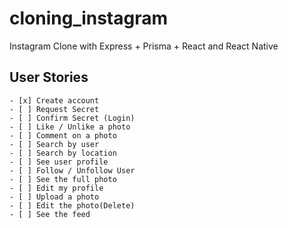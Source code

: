 # cloning_instagram    

Instagram Clone with Express + Prisma + React and React Native  

## User Stories

    - [x] Create account
    - [ ] Request Secret
    - [ ] Confirm Secret (Login)
    - [ ] Like / Unlike a photo
    - [ ] Comment on a photo
    - [ ] Search by user
    - [ ] Search by location
    - [ ] See user profile
    - [ ] Follow / Unfollow User
    - [ ] See the full photo
    - [ ] Edit my profile
    - [ ] Upload a photo
    - [ ] Edit the photo(Delete)
    - [ ] See the feed


